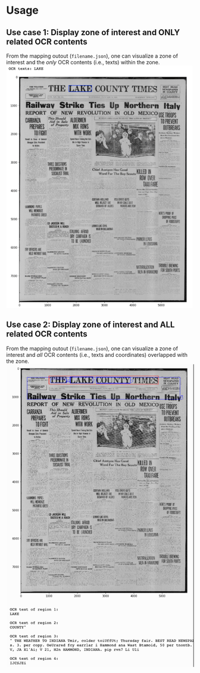 # Usage

## Use case 1: Display zone of interest and ONLY related OCR contents
From the mapping outout (`filename.json`), one can visualize a zone of interest and the *only* OCR contents (i.e., texts) within the zone.
![usecase1_gif](../asset/usecase1.gif)

## Use case 2: Display zone of interest and ALL related OCR contents
From the mapping outout (`filename.json`), one can visualize a zone of interest and *all* OCR contents (i.e., texts and coordinates) overlapped with the zone.
![usecase2_gif](../asset/usecase2.gif)
